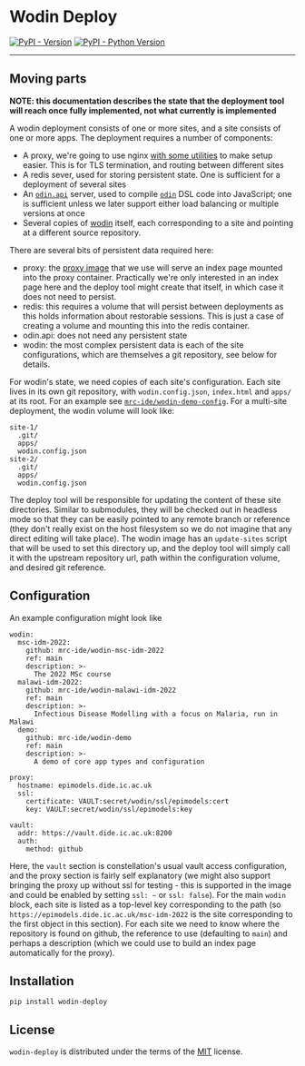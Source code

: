 # Wodin Deploy

[![PyPI - Version](https://img.shields.io/pypi/v/wodin-deploy.svg)](https://pypi.org/project/wodin-deploy)
[![PyPI - Python Version](https://img.shields.io/pypi/pyversions/wodin-deploy.svg)](https://pypi.org/project/wodin-deploy)

-----

## Moving parts

**NOTE: this documentation describes the state that the deployment tool will reach once fully implemented, not what currently is implemented**

A wodin deployment consists of one or more sites, and a site consists of one or more apps. The deployment requires a number of components:

* A proxy, we're going to use nginx [with some utilities](https://github.com/mrc-ide/wodin-proxy) to make setup easier. This is for TLS termination, and routing between different sites
* A redis sever, used for storing persistent state. One is sufficient for a deployment of several sites
* An [`odin.api`](https://mrc-ide.github.io/odin.api) server, used to compile [`odin`](https://mrc-ide.github.io/odin) DSL code into JavaScript; one is sufficient unless we later support either load balancing or multiple versions at once
* Several copies of [wodin](https://github.com/mrc-ide/wodin) itself, each corresponding to a site and pointing at a different source repository.

There are several bits of persistent data required here:

* proxy: the [proxy image](https://github.com/mrc-ide/wodin-proxy) that we use will serve an index page mounted into the proxy container. Practically we're only interested in an index page here and the deploy tool might create that itself, in which case it does not need to persist.
* redis: this requires a volume that will persist between deployments as this holds information about restorable sessions. This is just a case of creating a volume and mounting this into the redis container.
* odin.api: does not need any persistent state
* wodin: the most complex persistent data is each of the site configurations, which are themselves a git repository, see below for details.

For wodin's state, we need copies of each site's configuration. Each site lives in its own git repository, with `wodin.config.json`, `index.html` and `apps/` at its root. For an example see [`mrc-ide/wodin-demo-config`](https://github.com/mrc-ide/wodin-demo-config). For a multi-site deployment, the wodin volume will look like:

```
site-1/
  .git/
  apps/
  wodin.config.json
site-2/
  .git/
  apps/
  wodin.config.json
```

The deploy tool will be responsible for updating the content of these site directories. Similar to submodules, they will be checked out in headless mode so that they can be easily pointed to any remote branch or reference (they don't really exist on the host filesystem so we do not imagine that any direct editing will take place). The wodin image has an `update-sites` script that will be used to set this directory up, and the deploy tool will simply call it with the upstream repository url, path within the configuration volume, and desired git reference.

## Configuration

An example configuration might look like

```
wodin:
  msc-idm-2022:
    github: mrc-ide/wodin-msc-idm-2022
    ref: main
    description: >-
      The 2022 MSc course
  malawi-idm-2022:
    github: mrc-ide/wodin-malawi-idm-2022
    ref: main
    description: >-
      Infectious Disease Modelling with a focus on Malaria, run in Malawi
  demo:
    github: mrc-ide/wodin-demo
    ref: main
    description: >-
      A demo of core app types and configuration

proxy:
  hostname: epimodels.dide.ic.ac.uk
  ssl:
    certificate: VAULT:secret/wodin/ssl/epimodels:cert
    key: VAULT:secret/wodin/ssl/epimodels:key

vault:
  addr: https://vault.dide.ic.ac.uk:8200
  auth:
    method: github
```

Here, the `vault` section is constellation's usual vault access configuration, and the proxy section is fairly self explanatory (we might also support bringing the proxy up without ssl for testing - this is supported in the image and could be enabled by setting `ssl: ~` or `ssl: false`). For the main `wodin` block, each site is listed as a top-level key corresponding to the path (so `https://epimodels.dide.ic.ac.uk/msc-idm-2022` is the site corresponding to the first object in this section). For each site we need to know where the repository is found on github, the reference to use (defaulting to `main`) and perhaps a description (which we could use to build an index page automatically for the proxy).

## Installation

```console
pip install wodin-deploy
```

## License

`wodin-deploy` is distributed under the terms of the [MIT](https://spdx.org/licenses/MIT.html) license.
